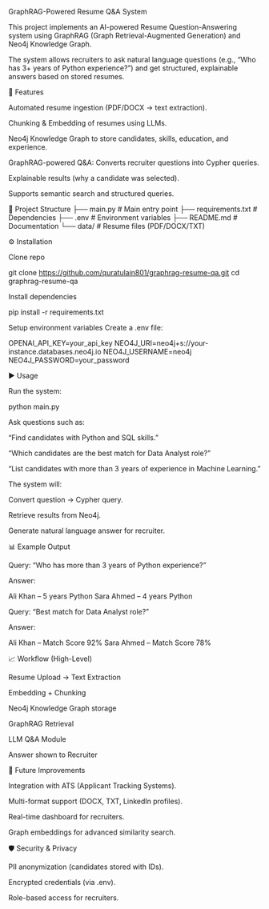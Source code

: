 GraphRAG-Powered Resume Q&A System

This project implements an AI-powered Resume Question-Answering system using GraphRAG (Graph Retrieval-Augmented Generation) and Neo4j Knowledge Graph.

The system allows recruiters to ask natural language questions (e.g., “Who has 3+ years of Python experience?”) and get structured, explainable answers based on stored resumes.

🚀 Features

Automated resume ingestion (PDF/DOCX → text extraction).

Chunking & Embedding of resumes using LLMs.

Neo4j Knowledge Graph to store candidates, skills, education, and experience.

GraphRAG-powered Q&A: Converts recruiter questions into Cypher queries.

Explainable results (why a candidate was selected).

Supports semantic search and structured queries.

📂 Project Structure
├── main.py              # Main entry point
├── requirements.txt     # Dependencies
├── .env                 # Environment variables
├── README.md            # Documentation
└── data/                # Resume files (PDF/DOCX/TXT)

⚙️ Installation

Clone repo

git clone https://github.com/quratulain801/graphrag-resume-qa.git
cd graphrag-resume-qa


Install dependencies

pip install -r requirements.txt


Setup environment variables
Create a .env file:

OPENAI_API_KEY=your_api_key
NEO4J_URI=neo4j+s://your-instance.databases.neo4j.io
NEO4J_USERNAME=neo4j
NEO4J_PASSWORD=your_password

▶️ Usage

Run the system:

python main.py


Ask questions such as:

“Find candidates with Python and SQL skills.”

“Which candidates are the best match for Data Analyst role?”

“List candidates with more than 3 years of experience in Machine Learning.”

The system will:

Convert question → Cypher query.

Retrieve results from Neo4j.

Generate natural language answer for recruiter.

📊 Example Output

Query:
“Who has more than 3 years of Python experience?”

Answer:

Ali Khan – 5 years Python
Sara Ahmed – 4 years Python


Query:
“Best match for Data Analyst role?”

Answer:

Ali Khan – Match Score 92%
Sara Ahmed – Match Score 78%

📈 Workflow (High-Level)

Resume Upload → Text Extraction

Embedding + Chunking

Neo4j Knowledge Graph storage

GraphRAG Retrieval

LLM Q&A Module

Answer shown to Recruiter

🔮 Future Improvements

Integration with ATS (Applicant Tracking Systems).

Multi-format support (DOCX, TXT, LinkedIn profiles).

Real-time dashboard for recruiters.

Graph embeddings for advanced similarity search.

🛡️ Security & Privacy

PII anonymization (candidates stored with IDs).

Encrypted credentials (via .env).

Role-based access for recruiters.
